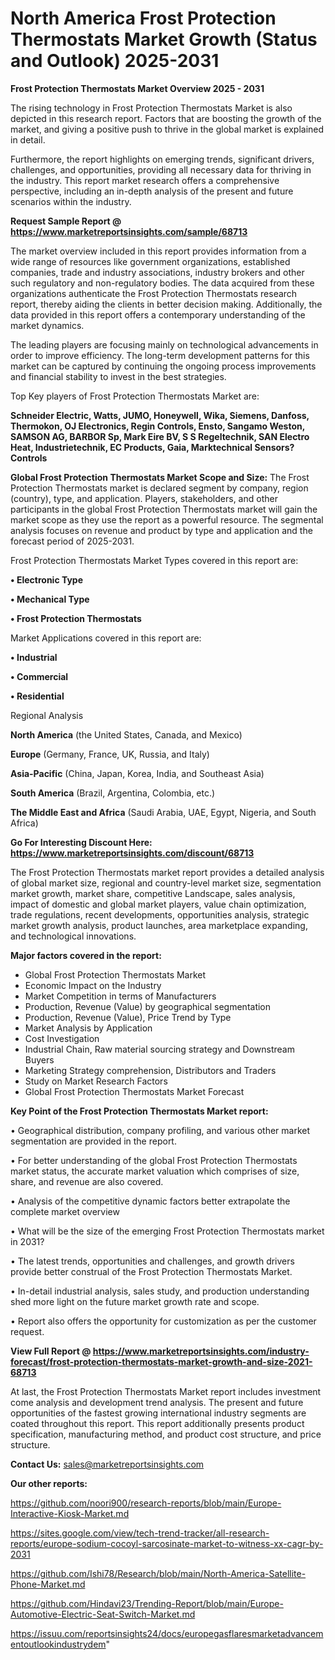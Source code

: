 # North America Frost Protection Thermostats Market Growth (Status and Outlook) 2025-2031

<Strong> Frost Protection Thermostats Market Overview 2025 - 2031</strong>

The rising technology in Frost Protection Thermostats Market is also depicted in this research report. Factors that are boosting the growth of the market, and giving a positive push to thrive in the global market is explained in detail.

Furthermore, the report highlights on emerging trends, significant drivers, challenges, and opportunities, providing all necessary data for thriving in the industry. This report market research offers a comprehensive perspective, including an in-depth analysis of the present and future scenarios within the industry.

<strong>Request Sample Report @ <a href=https://www.marketreportsinsights.com/sample/68713>https://www.marketreportsinsights.com/sample/68713</a></strong>

The market overview included in this report provides information from a wide range of resources like government organizations, established companies, trade and industry associations, industry brokers and other such regulatory and non-regulatory bodies. The data acquired from these organizations authenticate the Frost Protection Thermostats research report, thereby aiding the clients in better decision making. Additionally, the data provided in this report offers a contemporary understanding of the market dynamics.

The leading players are focusing mainly on technological advancements in order to improve efficiency. The long-term development patterns for this market can be captured by continuing the ongoing process improvements and financial stability to invest in the best strategies.

Top Key players of Frost Protection Thermostats Market are:

<strong>Schneider Electric, Watts, JUMO, Honeywell, Wika, Siemens, Danfoss, Thermokon, OJ Electronics, Regin Controls, Ensto, Sangamo Weston, SAMSON AG, BARBOR Sp, Mark Eire BV, S S Regeltechnik, SAN Electro Heat, Industrietechnik, EC Products, Gaia, Marktechnical Sensors?Controls</strong>

<strong><b>Global Frost Protection Thermostats Market Scope and Size:</b></strong>
The Frost Protection Thermostats market is declared segment by company, region (country), type, and application. Players, stakeholders, and other participants in the global Frost Protection Thermostats market will gain the market scope as they use the report as a powerful resource. The segmental analysis focuses on revenue and product by type and application and the forecast period of 2025-2031.

Frost Protection Thermostats Market Types covered in this report are:

<strong>• Electronic Type

• Mechanical Type

• Frost Protection Thermostats</strong>

Market Applications covered in this report are:

<strong>• Industrial

• Commercial

• Residential</strong> 

Regional Analysis

<strong>North America</strong> (the United States, Canada, and Mexico)

<strong>Europe</strong> (Germany, France, UK, Russia, and Italy)

<strong>Asia-Pacific</strong> (China, Japan, Korea, India, and Southeast Asia)

<strong>South America</strong> (Brazil, Argentina, Colombia, etc.)

<strong>The Middle East and Africa</strong> (Saudi Arabia, UAE, Egypt, Nigeria, and South Africa)

<strong>Go For Interesting Discount Here: <a href=https://www.marketreportsinsights.com/discount/68713>https://www.marketreportsinsights.com/discount/68713</a></strong>

The Frost Protection Thermostats market report provides a detailed analysis of global market size, regional and country-level market size, segmentation market growth, market share, competitive Landscape, sales analysis, impact of domestic and global market players, value chain optimization, trade regulations, recent developments, opportunities analysis, strategic market growth analysis, product launches, area marketplace expanding, and technological innovations.

<strong><b>Major factors covered in the report:</b></strong>
<ul>
  <li>Global Frost Protection Thermostats Market </li>
  <li>Economic Impact on the Industry</li>
  <li>Market Competition in terms of Manufacturers</li>
  <li>Production, Revenue (Value) by geographical segmentation</li>
  <li>Production, Revenue (Value), Price Trend by Type</li>
  <li>Market Analysis by Application</li>
  <li>Cost Investigation</li>
  <li>Industrial Chain, Raw material sourcing strategy and Downstream Buyers</li>
  <li>Marketing Strategy comprehension, Distributors and Traders</li>
  <li>Study on Market Research Factors</li>
  <li>Global Frost Protection Thermostats Market Forecast</li>
</ul>

<strong><b>Key Point of the Frost Protection Thermostats Market report:</b></strong>

• Geographical distribution, company profiling, and various other market segmentation are provided in the report.

• For better understanding of the global Frost Protection Thermostats market status, the accurate market valuation which comprises of size, share, and revenue are also covered.

• Analysis of the competitive dynamic factors better extrapolate the complete market overview

• What will be the size of the emerging Frost Protection Thermostats market in 2031?

• The latest trends, opportunities and challenges, and growth drivers provide better construal of the Frost Protection Thermostats Market.

• In-detail industrial analysis, sales study, and production understanding shed more light on the future market growth rate and scope.

• Report also offers the opportunity for customization as per the customer request.

<strong><b>View Full Report @ <a href=https://www.marketreportsinsights.com/industry-forecast/frost-protection-thermostats-market-growth-and-size-2021-68713>https://www.marketreportsinsights.com/industry-forecast/frost-protection-thermostats-market-growth-and-size-2021-68713</a></b></strong>


At last, the Frost Protection Thermostats Market report includes investment come analysis and development trend analysis. The present and future opportunities of the fastest growing international industry segments are coated throughout this report. This report additionally presents product specification, manufacturing method, and product cost structure, and price structure.

<strong>Contact Us:</strong>
sales@marketreportsinsights.com

<strong>Our other reports:</strong>

<a href=https://github.com/noori900/research-reports/blob/main/Europe-Interactive-Kiosk-Market.md>https://github.com/noori900/research-reports/blob/main/Europe-Interactive-Kiosk-Market.md</a>

<a href=https://sites.google.com/view/tech-trend-tracker/all-research-reports/europe-sodium-cocoyl-sarcosinate-market-to-witness-xx-cagr-by-2031>https://sites.google.com/view/tech-trend-tracker/all-research-reports/europe-sodium-cocoyl-sarcosinate-market-to-witness-xx-cagr-by-2031</a>

<a href=https://github.com/Ishi78/Research/blob/main/North-America-Satellite-Phone-Market.md>https://github.com/Ishi78/Research/blob/main/North-America-Satellite-Phone-Market.md</a>

<a href=https://github.com/Hindavi23/Trending-Report/blob/main/Europe-Automotive-Electric-Seat-Switch-Market.md>https://github.com/Hindavi23/Trending-Report/blob/main/Europe-Automotive-Electric-Seat-Switch-Market.md</a>

<a href=https://issuu.com/reportsinsights24/docs/europegasflaresmarketadvancementoutlookindustrydem>https://issuu.com/reportsinsights24/docs/europegasflaresmarketadvancementoutlookindustrydem</a>"
